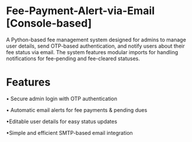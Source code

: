 # Fee-Payment-Alert-via-Email [Console-based]
A Python-based fee management system designed for admins to manage user details, send OTP-based authentication, and notify users about their fee status via email. The system features modular imports for handling notifications for fee-pending and fee-cleared statuses.

# Features
• Secure admin login with OTP authentication 

• Automatic email alerts for fee payments & pending dues 

•Editable user details for easy status updates 

•Simple and efficient SMTP-based email integration
